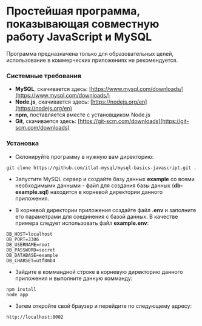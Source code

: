 # Простейшая программа, показывающая совместную работу JavaScript и MySQL
Программа предназначена только для образовательных целей, использование в коммерческих приложениях не рекомендуется. 

### Системные требования
* **MySQL**, скачивается здесь: [https://www.mysql.com/downloads/](https://www.mysql.com/downloads/)
* **Node.js**, скачивается здесь: [https://nodejs.org/en](https://nodejs.org/en)
* **npm**, поставляется вместе с установщиком Node.js
* **Git**, скачивается здесь: [https://git-scm.com/downloads](https://git-scm.com/downloads)

### Установка


- Склонируйте программу в нужную вам директорию:
```
git clone https://github.com/itlat-mysql/mysql-basics-javascript.git .
```
- Запустите MySQL сервер и создайте базу данных **example** cо всеми необходимыми данными - файл для создания базы данных (**db-example.sql**) находится в корневой директории данного приложения. 


- В корневой директории приложения создайте файл **.env** и заполните его параметрами для соединения с базой данных. В качестве примера следует использовать файл **example.env**:
```
DB_HOST=localhost
DB_PORT=3306
DB_USERNAME=root
DB_PASSWORD=secret
DB_DATABASE=example
DB_CHARSET=utf8mb4
```
- Зайдите в коммандной строке в корневую директорию данного приложения и выполните данную комманду:
```
npm install
node app
```
- Затем откройте свой браузер и перейдите по следующему адресу: 
```
http://localhost:8002